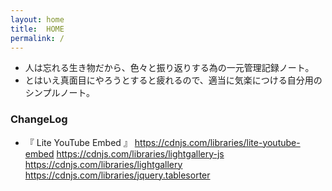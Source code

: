 ```yaml
---
layout: home
title:  HOME
permalink: /
---
```


- 人は忘れる生き物だから、色々と振り返りする為の一元管理記録ノート。
- とはいえ真面目にやろうとすると疲れるので、適当に気楽につける自分用のシンプルノート。

### ChangeLog
- 『 Lite YouTube Embed 』
https://cdnjs.com/libraries/lite-youtube-embed
https://cdnjs.com/libraries/lightgallery-js
https://cdnjs.com/libraries/lightgallery
https://cdnjs.com/libraries/jquery.tablesorter